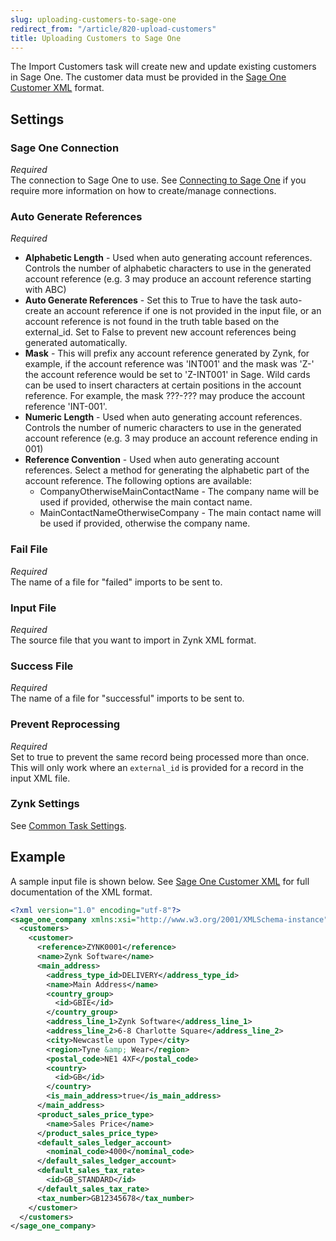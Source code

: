 ```yaml
---
slug: uploading-customers-to-sage-one
redirect_from: "/article/820-upload-customers"
title: Uploading Customers to Sage One
---
```

The Import Customers task will create new and update existing customers in Sage One. The customer data must be provided in the [Sage One Customer XML](sage-one-customer-xml) format.

## Settings
### Sage One Connection
_Required_  
The connection to Sage One to use. See [Connecting to Sage One](connecting-to-sage-one) if you require more information on how to create/manage connections.

### Auto Generate References
_Required_  

 * **Alphabetic Length**  - Used when auto generating account references. Controls the number of alphabetic characters to use in the generated account reference (e.g. 3 may produce an account reference starting with ABC) 
 * **Auto Generate References** - Set this to True to have the task auto-create an account reference if one is not provided in the input file, or an account reference is not found in the truth table based on the external_id. Set to False to prevent new account references being generated automatically. 
 * **Mask** - This will prefix any account reference generated by Zynk, for example, if the account reference was 'INT001' and the mask was 'Z-' the account reference would be set to 'Z-INT001' in Sage. Wild cards can be used to insert characters at certain positions in the account reference. For example, the mask ???-??? may produce the account reference 'INT-001'. 
 * **Numeric Length** - Used when auto generating account references. Controls the number of numeric characters to use in the generated account reference (e.g. 3 may produce an account reference ending in 001)  
 * **Reference Convention** - Used when auto generating account references. Select a method for generating the alphabetic part of the account reference. The following options are available:
   * CompanyOtherwiseMainContactName - The company name will be used if provided, otherwise the main contact name.
   * MainContactNameOtherwiseCompany - The main contact name will be used if provided, otherwise the company name.

### Fail File
_Required_  
The name of a file for "failed" imports to be sent to.

### Input File
_Required_  
The source file that you want to import in Zynk XML format.

### Success File
_Required_  
The name of a file for "successful" imports to be sent to.

### Prevent Reprocessing
_Required_  
Set to true to prevent the same record being processed more than once. This will only work where an `external_id` is provided for a record in the input XML file.

### Zynk Settings
See [Common Task Settings](common-task-settings).

## Example
A sample input file is shown below. See [Sage One Customer XML](sage-one-customer-xml) for full documentation of the XML format.
```xml
<?xml version="1.0" encoding="utf-8"?>
<sage_one_company xmlns:xsi="http://www.w3.org/2001/XMLSchema-instance" xmlns:xsd="http://www.w3.org/2001/XMLSchema">
  <customers>
    <customer>
      <reference>ZYNK0001</reference>
      <name>Zynk Software</name>
      <main_address>
        <address_type_id>DELIVERY</address_type_id>
        <name>Main Address</name>
        <country_group>
          <id>GBIE</id>
        </country_group>
        <address_line_1>Zynk Software</address_line_1>
        <address_line_2>6-8 Charlotte Square</address_line_2>
        <city>Newcastle upon Type</city>
        <region>Tyne &amp; Wear</region>
        <postal_code>NE1 4XF</postal_code>
        <country>
          <id>GB</id>
        </country>
        <is_main_address>true</is_main_address>
      </main_address>
      <product_sales_price_type>
        <name>Sales Price</name>
      </product_sales_price_type>
      <default_sales_ledger_account>
        <nominal_code>4000</nominal_code>
      </default_sales_ledger_account>
      <default_sales_tax_rate>
        <id>GB_STANDARD</id>
      </default_sales_tax_rate>
      <tax_number>GB12345678</tax_number>
    </customer>
  </customers>
</sage_one_company>
```
 